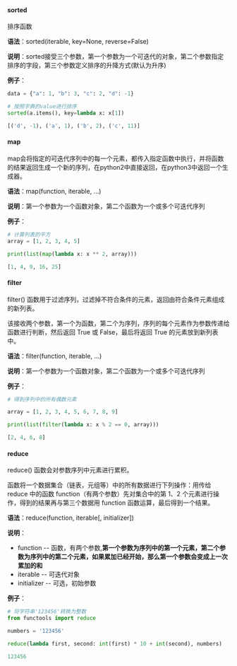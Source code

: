 #### sorted

排序函数

**语法**：sorted(iterable, key=None, reverse=False)

**说明**：sorted接受三个参数，第一个参数为一个可迭代的对象，第二个参数指定排序的字段，第三个参数定义排序的升降方式(默认为升序)

**例子**：
```Python
data = {"a": 1, "b": 3, "c": 2, "d": -1}

# 按照字典的value进行排序
sorted(a.items(), key=lambda x: x[1])

[('d', -1), ('a', 1), ('b', 2), ('c', 11)]
```

#### map

map会将指定的可迭代序列中的每一个元素，都传入指定函数中执行，并将函数的结果返回生成一个新的序列，在python2中直接返回，在python3中返回一个生成器。

**语法**：map(function, iterable, ...)

**说明**：第一个参数为一个函数对象，第二个函数为一个或多个可迭代序列

**例子**：
```Python
# 计算列表的平方
array = [1, 2, 3, 4, 5]

print(list(map(lambda x: x ** 2, array)))

[1, 4, 9, 16, 25]
```

#### filter

filter() 函数用于过滤序列，过滤掉不符合条件的元素，返回由符合条件元素组成的新列表。

该接收两个参数，第一个为函数，第二个为序列，序列的每个元素作为参数传递给函数进行判断，然后返回 True 或 False，最后将返回 True 的元素放到新列表中。

**语法**：filter(function, iterable, ...)

**说明**：第一个参数为一个函数对象，第二个函数为一个或多个可迭代序列

**例子**：
```Python
# 得到序列中的所有偶数元素

array = [1, 2, 3, 4, 5, 6, 7, 8, 9]

print(list(filter(lambda x: x % 2 == 0, array)))

[2, 4, 6, 8]
```

#### reduce

reduce() 函数会对参数序列中元素进行累积。

函数将一个数据集合（链表，元组等）中的所有数据进行下列操作：用传给 reduce 中的函数 function（有两个参数）先对集合中的第 1、2 个元素进行操作，得到的结果再与第三个数据用 function 函数运算，最后得到一个结果。

**语法**：reduce(function, iterable[, initializer])

**说明**：

- function -- 函数，有两个参数,**第一个参数为序列中的第一个元素，第二个参数为序列中的第二个元素，如果累加已经开始，那么第一个参数会变成上一次累加的和**
- iterable -- 可迭代对象
- initializer -- 可选，初始参数


**例子**：
```Python
# 将字符串'123456'转换为整数
from functools import reduce

numbers = '123456'

reduce(lambda first, second: int(first) * 10 + int(second), numbers)

123456

```
